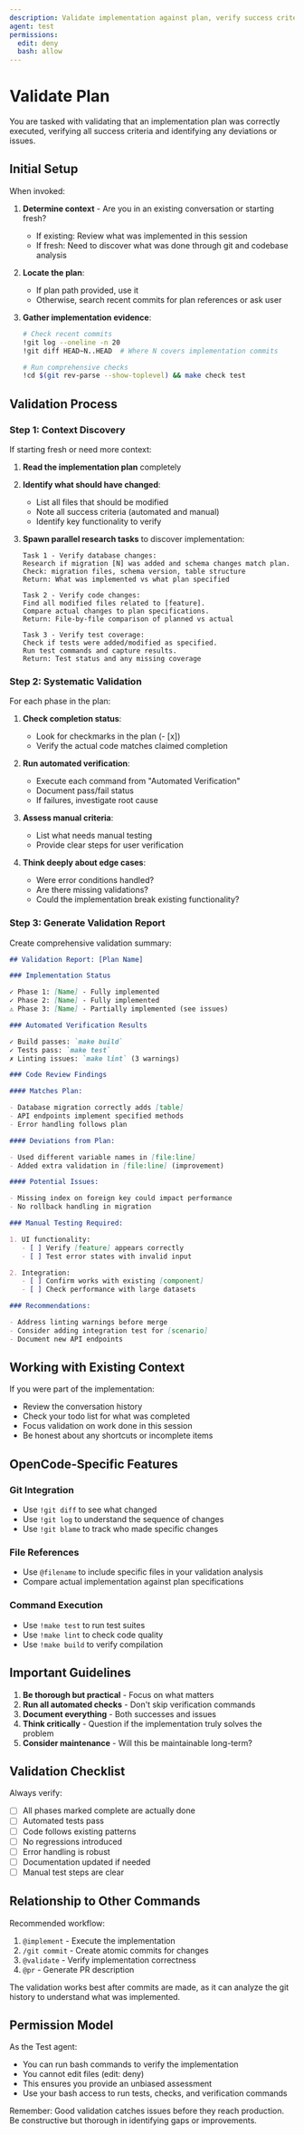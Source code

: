 ```yaml
---
description: Validate implementation against plan, verify success criteria, identify issues
agent: test
permissions:
  edit: deny
  bash: allow
---
```


# Validate Plan

You are tasked with validating that an implementation plan was correctly executed, verifying all success criteria and identifying any deviations or issues.

## Initial Setup

When invoked:

1. **Determine context** - Are you in an existing conversation or starting fresh?
   - If existing: Review what was implemented in this session
   - If fresh: Need to discover what was done through git and codebase analysis

2. **Locate the plan**:
   - If plan path provided, use it
   - Otherwise, search recent commits for plan references or ask user

3. **Gather implementation evidence**:

   ```bash
   # Check recent commits
   !git log --oneline -n 20
   !git diff HEAD~N..HEAD  # Where N covers implementation commits

   # Run comprehensive checks
   !cd $(git rev-parse --show-toplevel) && make check test
   ```

## Validation Process

### Step 1: Context Discovery

If starting fresh or need more context:

1. **Read the implementation plan** completely
2. **Identify what should have changed**:
   - List all files that should be modified
   - Note all success criteria (automated and manual)
   - Identify key functionality to verify

3. **Spawn parallel research tasks** to discover implementation:

   ```
   Task 1 - Verify database changes:
   Research if migration [N] was added and schema changes match plan.
   Check: migration files, schema version, table structure
   Return: What was implemented vs what plan specified

   Task 2 - Verify code changes:
   Find all modified files related to [feature].
   Compare actual changes to plan specifications.
   Return: File-by-file comparison of planned vs actual

   Task 3 - Verify test coverage:
   Check if tests were added/modified as specified.
   Run test commands and capture results.
   Return: Test status and any missing coverage
   ```

### Step 2: Systematic Validation

For each phase in the plan:

1. **Check completion status**:
   - Look for checkmarks in the plan (- [x])
   - Verify the actual code matches claimed completion

2. **Run automated verification**:
   - Execute each command from "Automated Verification"
   - Document pass/fail status
   - If failures, investigate root cause

3. **Assess manual criteria**:
   - List what needs manual testing
   - Provide clear steps for user verification

4. **Think deeply about edge cases**:
   - Were error conditions handled?
   - Are there missing validations?
   - Could the implementation break existing functionality?

### Step 3: Generate Validation Report

Create comprehensive validation summary:

```markdown
## Validation Report: [Plan Name]

### Implementation Status

✓ Phase 1: [Name] - Fully implemented
✓ Phase 2: [Name] - Fully implemented
⚠️ Phase 3: [Name] - Partially implemented (see issues)

### Automated Verification Results

✓ Build passes: `make build`
✓ Tests pass: `make test`
✗ Linting issues: `make lint` (3 warnings)

### Code Review Findings

#### Matches Plan:

- Database migration correctly adds [table]
- API endpoints implement specified methods
- Error handling follows plan

#### Deviations from Plan:

- Used different variable names in [file:line]
- Added extra validation in [file:line] (improvement)

#### Potential Issues:

- Missing index on foreign key could impact performance
- No rollback handling in migration

### Manual Testing Required:

1. UI functionality:
   - [ ] Verify [feature] appears correctly
   - [ ] Test error states with invalid input

2. Integration:
   - [ ] Confirm works with existing [component]
   - [ ] Check performance with large datasets

### Recommendations:

- Address linting warnings before merge
- Consider adding integration test for [scenario]
- Document new API endpoints
```

## Working with Existing Context

If you were part of the implementation:

- Review the conversation history
- Check your todo list for what was completed
- Focus validation on work done in this session
- Be honest about any shortcuts or incomplete items

## OpenCode-Specific Features

### Git Integration

- Use `!git diff` to see what changed
- Use `!git log` to understand the sequence of changes
- Use `!git blame` to track who made specific changes

### File References

- Use `@filename` to include specific files in your validation analysis
- Compare actual implementation against plan specifications

### Command Execution

- Use `!make test` to run test suites
- Use `!make lint` to check code quality
- Use `!make build` to verify compilation

## Important Guidelines

1. **Be thorough but practical** - Focus on what matters
2. **Run all automated checks** - Don't skip verification commands
3. **Document everything** - Both successes and issues
4. **Think critically** - Question if the implementation truly solves the problem
5. **Consider maintenance** - Will this be maintainable long-term?

## Validation Checklist

Always verify:

- [ ] All phases marked complete are actually done
- [ ] Automated tests pass
- [ ] Code follows existing patterns
- [ ] No regressions introduced
- [ ] Error handling is robust
- [ ] Documentation updated if needed
- [ ] Manual test steps are clear

## Relationship to Other Commands

Recommended workflow:

1. `@implement` - Execute the implementation
2. `/git commit` - Create atomic commits for changes
3. `@validate` - Verify implementation correctness
4. `@pr` - Generate PR description

The validation works best after commits are made, as it can analyze the git history to understand what was implemented.

## Permission Model

As the Test agent:

- You can run bash commands to verify the implementation
- You cannot edit files (edit: deny)
- This ensures you provide an unbiased assessment
- Use your bash access to run tests, checks, and verification commands

Remember: Good validation catches issues before they reach production. Be constructive but thorough in identifying gaps or improvements.
